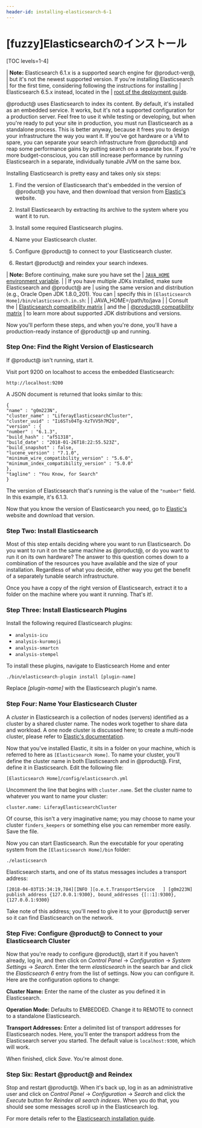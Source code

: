 ```yaml
---
header-id: installing-elasticsearch-6-1
---
```


# [fuzzy]Elasticsearchのインストール

[TOC levels=1-4]

| **Note:** Elasticsearch 6.1.x is a supported search engine for @product-ver@,
| but it's not the newest supported version. If you're installing Elasticsearch
| for the first time, considering following the instructions for installing
| Elasticsearch 6.5.x instead, located in the
| [root of the deployment guide](/discover/deployment/-/knowledge_base/7-1/installing-elasticsearch).


@product@ uses Elasticsearch to index its content. By default, it's installed as
an embedded service. It works, but it's not a supported configuration for
a production server. Feel free to use it while testing or developing, but when
you're ready to put your site in production, you must run Elasticsearch as
a standalone process. This is better anyway, because it frees you to design your
infrastructure the way you want it. If you've got hardware or a VM to spare, you
can separate your search infrastructure from @product@ and reap some performance
gains by putting search on a separate box. If you're more budget-conscious, you
can still increase performance by running Elasticsearch in a separate,
individually tunable JVM on the same box.

Installing Elasticsearch is pretty easy and takes only six steps:

1. Find the version of Elasticsearch that's embedded in the version of @product@
you have, and then download that version from [Elastic's](https://www.elastic.co)
website.

2. Install Elasticsearch by extracting its archive to the system where you want
it to run.

3. Install some required Elasticsearch plugins.

4. Name your Elasticsearch cluster.

5. Configure @product@ to connect to your Elasticsearch cluster.

6. Restart @product@ and reindex your search indexes.

| **Note:** Before continuing, make sure you have set the
| [`JAVA_HOME` environment variable](https://docs.oracle.com/cd/E19182-01/820-7851/inst_cli_jdk_javahome_t/).
| 
| If you have multiple JDKs installed, make sure Elasticsearch and @product@ are
| using the same version and distribution (e.g., Oracle Open JDK 1.8.0_201). You can
| specify this in `[Elasticsearch Home]/bin/elasticsearch.in.sh`:
| 
|     JAVA_HOME=/path/to/java
| 
| Consult the
| [Elasticsearch compatibility matrix](https://www.elastic.co/support/matrix#matrix_jvm)
| and the
| [@product@ compatibility matrix](https://web.liferay.com/documents/14/21598941/Liferay+DXP+7.1+Compatibility+Matrix/9f9c917a-c620-427b-865d-5c4b4a00be85)
| to learn more about supported JDK distributions and versions.

Now you'll perform these steps, and when you're done, you'll have a
production-ready instance of @product@ up and running.

### Step One: Find the Right Version of Elasticsearch

If @product@ isn't running, start it.

Visit port 9200 on localhost to access the embedded Elasticsearch:

    http://localhost:9200

A JSON document is returned that looks similar to this:

    {
    "name" : "g0m223N",
    "cluster_name" : "LiferayElasticsearchCluster",
    "cluster_uuid" : "Ii6STs04Tg-XzTVV5h7M2Q",
    "version" : {
    "number" : "6.1.3",
    "build_hash" : "af51318",
    "build_date" : "2018-01-26T18:22:55.523Z",
    "build_snapshot" : false,
    "lucene_version" : "7.1.0",
    "minimum_wire_compatibility_version" : "5.6.0",
    "minimum_index_compatibility_version" : "5.0.0"
    },
    "tagline" : "You Know, for Search"
    }

The version of Elasticsearch that's running is the value of the `"number"` field.
In this example, it's 6.1.3.

Now that you know the version of Elasticsearch you need, go to
[Elastic's](https://www.elastic.co) website and download that version.

### Step Two: Install Elasticsearch

Most of this step entails deciding where you want to run Elasticsearch. Do you
want to run it on the same machine as @product@, or do you want to run it on its
own hardware? The answer to this question comes down to a combination of the
resources you have available and the size of your installation. Regardless of
what you decide, either way you get the benefit of a separately tunable search
infrastructure.

Once you have a copy of the right version of Elasticsearch, extract it to
a folder on the machine where you want it running. That's it!.

### Step Three: Install Elasticsearch Plugins

Install the following required Elasticsearch plugins:

- `analysis-icu`
- `analysis-kuromoji`
- `analysis-smartcn`
- `analysis-stempel`

To install these plugins, navigate to Elasticsearch Home and enter

    ./bin/elasticsearch-plugin install [plugin-name]

Replace *[plugin-name]* with the Elasticsearch plugin's name.

### Step Four: Name Your Elasticsearch Cluster

A *cluster* in Elasticsearch is a collection of nodes (servers) identified as a
cluster by a shared cluster name. The nodes work together to share data and
workload. A one node cluster is discussed here; to create a multi-node cluster,
please refer to [Elastic's documentation](https://www.elastic.co/guide/index.html).

Now that you've installed Elastic, it sits in a folder on your machine, which is
referred to here as `[Elasticsearch Home]`. To name your cluster, you'll define
the cluster name in both Elasticsearch and in @product@. First, define it in
Elasticsearch. Edit the following file:

    [Elasticsearch Home]/config/elasticsearch.yml

Uncomment the line that begins with `cluster.name`. Set the cluster name to
whatever you want to name your cluster:

    cluster.name: LiferayElasticsearchCluster

Of course, this isn't a very imaginative name; you may choose to name your
cluster `finders_keepers` or something else you can remember more easily. Save
the file.

Now you can start Elasticsearch. Run the executable for your operating system
from the `[Elasticsearch Home]/bin` folder:

    ./elasticsearch

Elasticsearch starts, and one of its status messages includes a transport address:

    [2018-04-03T15:34:19,784][INFO ][o.e.t.TransportService   ] [g0m223N] publish_address {127.0.0.1:9300}, bound_addresses {[::1]:9300}, {127.0.0.1:9300}

Take note of this address; you'll need to give it to your @product@ server so it
can find Elasticsearch on the network.

### Step Five: Configure @product@ to Connect to your Elasticsearch Cluster

Now that you're ready to configure @product@, start it if you haven't already,
log in, and then click on *Control Panel* &rarr; *Configuration* &rarr; *System
Settings* &rarr; *Search*. Enter the term *elasticsearch* in the search bar and
click the *Elasticsearch 6* entry from the list of settings. Now you can
configure it. Here are the configuration options to change:

**Cluster Name:** Enter the name of the cluster as you defined it in
Elasticsearch.

**Operation Mode:** Defaults to EMBEDDED. Change it to REMOTE to connect to a
standalone Elasticsearch.

**Transport Addresses:** Enter a delimited list of transport addresses for
Elasticsearch nodes. Here, you'll enter the transport address from the
Elasticsearch server you started. The default value is `localhost:9300`, which
will work.

When finished, click *Save*. You're almost done.

### Step Six: Restart @product@ and Reindex

Stop and restart @product@. When it's back up, log in as an administrative user
and click on *Control Panel* &rarr; *Configuration* &rarr; *Search* and
click the *Execute* button for *Reindex all search indexes*. When you do that,
you should see some messages scroll up in the Elasticsearch log.

For more details refer to the [Elasticsearch installation guide](https://www.elastic.co/guide/en/elasticsearch/reference/6.1/_installation.html).

